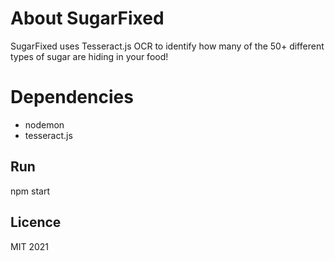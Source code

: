 # About SugarFixed

SugarFixed uses Tesseract.js OCR to identify how many of the 50+ different types of sugar are hiding in your food!

# Dependencies
* nodemon
* tesseract.js
## Run
npm start

## Licence
MIT 2021